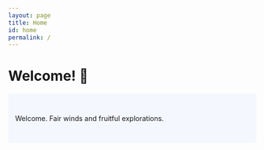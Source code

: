 ```yaml
---
layout: page
title: Home
id: home
permalink: /
---
```


# Welcome! 🌱

<p style="padding: 3em 1em; background: #f5f7ff; border-radius: 4px;">
Welcome. Fair winds and fruitful explorations.
</p>


<style>
  .wrapper {
    max-width: 46em;
  }
</style>
